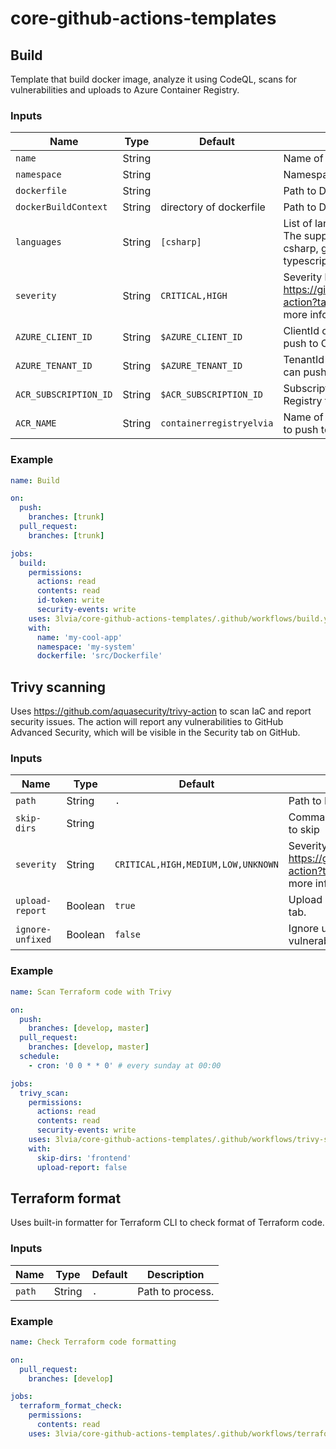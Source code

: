 # core-github-actions-templates




## Build

Template that build docker image, analyze it using CodeQL, scans for vulnerabilities and uploads to Azure Container Registry.

### Inputs

| Name                  | Type   | Default                  | Description                   |
| --------------------- | ------ | ------------------------ | ----------------------------- |
| `name`                | String |                          | Name of application.          |
| `namespace`           | String |                          | Namespace of application.     |
| `dockerfile`          | String |                          | Path to Dockerfile.           |
| `dockerBuildContext`  | String | directory of dockerfile  | Path to Docker build context. |
| `languages`           | String | `[csharp]`               | List of language to run CodeQL on. The supported languages are c-cpp, csharp, go, java-kotlin, javascript-typescript, python, ruby, swift. |
| `severity`            | String | `CRITICAL,HIGH`          | Severity levels to scan for. See https://github.com/aquasecurity/trivy-action?tab=readme-ov-file#inputs for more information. |
| `AZURE_CLIENT_ID`     | String | `$AZURE_CLIENT_ID`       | ClientId of a service principal that can push to Container Registry. |
| `AZURE_TENANT_ID`     | String | `$AZURE_TENANT_ID`       | TenantId of a service principal that can push to Azure Container Registry. |
| `ACR_SUBSCRIPTION_ID` | String | `$ACR_SUBSCRIPTION_ID`   | Subscription ID of the Azure Container Registry to push to. |
| `ACR_NAME`            | String | `containerregistryelvia` | Name of the Azure Container Registry to push to. |

### Example

```yaml
name: Build

on:
  push:
    branches: [trunk]
  pull_request:
    branches: [trunk]

jobs:
  build:
    permissions:
      actions: read
      contents: read
      id-token: write
      security-events: write
    uses: 3lvia/core-github-actions-templates/.github/workflows/build.yaml@v2
    with:
      name: 'my-cool-app'
      namespace: 'my-system'
      dockerfile: 'src/Dockerfile'
```



## Trivy scanning

Uses https://github.com/aquasecurity/trivy-action to scan IaC and report security issues.
The action will report any vulnerabilities to GitHub Advanced Security, which will be visible
in the Security tab on GitHub.

### Inputs

| Name             | Type    | Default                            | Description                                                                                                                   |
| ---------------- | ------- | ---------------------------------- | ----------------------------------------------------------------------------------------------------------------------------- |
| `path`           | String  | `.`                                | Path to IaC to scan.                                                                                                          |
| `skip-dirs`      | String  |                                    | Comma-separated list of directories to skip                                                                                   |
| `severity`       | String  | `CRITICAL,HIGH,MEDIUM,LOW,UNKNOWN` | Severity levels to scan for. See https://github.com/aquasecurity/trivy-action?tab=readme-ov-file#inputs for more information. |
| `upload-report`  | Boolean | `true`                             | Upload Trivy report to GitHub Security tab.                                                                                   |
| `ignore-unfixed` | Boolean | `false`                            | Ignore unpatched/unfixed vulnerabilities.                                                                                     |

### Example

```yaml
name: Scan Terraform code with Trivy

on:
  push:
    branches: [develop, master]
  pull_request:
    branches: [develop, master]
  schedule:
    - cron: '0 0 * * 0' # every sunday at 00:00

jobs:
  trivy_scan:
    permissions:
      actions: read
      contents: read
      security-events: write
    uses: 3lvia/core-github-actions-templates/.github/workflows/trivy-scan.yaml@v2
    with:
      skip-dirs: 'frontend'
      upload-report: false
```


## Terraform format

Uses built-in formatter for Terraform CLI to check format of Terraform code.

### Inputs

| Name   | Type   | Default | Description      |
| ------ | ------ | ------- | ---------------- |
| `path` | String | `.`     | Path to process. |

### Example

```yaml
name: Check Terraform code formatting

on:
  pull_request:
    branches: [develop]

jobs:
  terraform_format_check:
    permissions:
      contents: read
    uses: 3lvia/core-github-actions-templates/.github/workflows/terraform-format.yaml@v2
```
